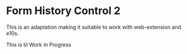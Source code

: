 # Form History Control 2

This is an adaptation making it suitable to work with web-extension and e10s.

This is til Work In Progress
